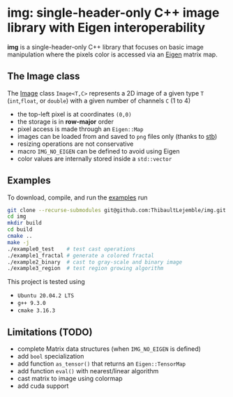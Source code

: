 # img: single-header-only C++ image library with Eigen interoperability  

**img** is a single-header-only C++ library that focuses on basic image manipulation where the pixels color is accessed via an [Eigen](https://eigen.tuxfamily.org/) matrix map. 

## The Image class

The [Image](https://github.com/ThibaultLejemble/img/blob/main/include/img/Image.h) class `Image<T,C>` represents a 2D image of a given type `T` (`int`,`float`, or `double`) with a given number of channels `C` (1 to 4)
- the top-left pixel is at coordinates `(0,0)`
- the storage is in **row-major** order
- pixel access is made through an `Eigen::Map`
- images can be loaded from and saved to `png` files only (thanks to [stb](https://github.com/nothings/stb))
- resizing operations are not conservative
- macro `IMG_NO_EIGEN` can be defined to avoid using Eigen
- color values are internally stored inside a `std::vector`

## Examples

To download, compile, and run the [examples](https://github.com/ThibaultLejemble/img/tree/main/examples) run  
```bash
git clone --recurse-submodules git@github.com:ThibaultLejemble/img.git
cd img
mkdir build
cd build
cmake .. 
make -j
./example0_test    # test cast operations 
./example1_fractal # generate a colored fractal 
./example2_binary  # cast to gray-scale and binary image
./example3_region  # test region growing algorithm
``` 

This project is tested using
- `Ubuntu 20.04.2 LTS`
- `g++ 9.3.0` 
- `cmake 3.16.3` 

## Limitations (TODO) 

- complete Matrix data structures (when `IMG_NO_EIGEN` is defined)
- add `bool` specialization
- add function `as_tensor()` that returns an `Eigen::TensorMap`
- add function `eval()` with nearest/linear algorithm
- cast matrix to image using colormap
- add cuda support